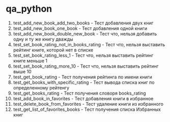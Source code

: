 # qa_python

1. test_add_new_book_add_two_books - Тест добавления двух книг
2. test_add_new_book_one_book - Тест добавления одной книги
3. test_add_new_book_double_new_book - Тест что, нельзя добавить одну и ту же книгу дважды
4. test_set_book_rating_not_in_books_rating - Тест что, нельзя выставить рейтинг книге, которой нет в списке
5. test_set_book_rating_less_1 - Тест что, нельзя выставить рейтинг книге меньше 1
6. test_set_book_rating_more_10 - Тест что, нельзя выставить рейтинг выше 10
7. test_get_book_rating - Тест получения рейтинга по имени книги
8. test_get_books_with_specific_rating - Тест вывода списка книг по определенному рейтенгу
9. test_get_books_rating - Тест получения словоря books_rating
10. test_add_book_in_favorites - Тест добавления книги в избранное
11. test_delete_book_from_favorites - Тест удаление книги из избранного
12. test_get_list_of_favorites_books - Тест получения списка Избранных книг